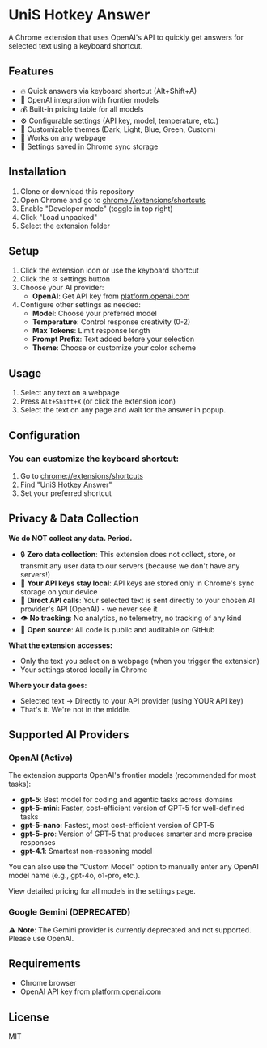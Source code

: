 # UniS Hotkey Answer

A Chrome extension that uses OpenAI's API to quickly get answers for selected text using a keyboard shortcut.

## Features

-   🔥 Quick answers via keyboard shortcut (Alt+Shift+A)
-   🤖 OpenAI integration with frontier models
-   💰 Built-in pricing table for all models
-   ⚙️ Configurable settings (API key, model, temperature, etc.)
-   🎨 Customizable themes (Dark, Light, Blue, Green, Custom)
-   🎯 Works on any webpage
-   💾 Settings saved in Chrome sync storage

## Installation

1. Clone or download this repository
2. Open Chrome and go to [chrome://extensions/shortcuts](chrome://extensions/shortcuts)
3. Enable "Developer mode" (toggle in top right)
4. Click "Load unpacked"
5. Select the extension folder

## Setup

1. Click the extension icon or use the keyboard shortcut
2. Click the ⚙️ settings button
3. Choose your AI provider:
    - **OpenAI**: Get API key from [platform.openai.com](https://platform.openai.com)
4. Configure other settings as needed:
    - **Model**: Choose your preferred model
    - **Temperature**: Control response creativity (0-2)
    - **Max Tokens**: Limit response length
    - **Prompt Prefix**: Text added before your selection
    - **Theme**: Choose or customize your color scheme

## Usage

1. Select any text on a webpage
2. Press `Alt+Shift+X` (or click the extension icon)
3. Select the text on any page and wait for the answer in popup.

## Configuration

### You can customize the keyboard shortcut:

1. Go to [chrome://extensions/shortcuts](chrome://extensions/shortcuts)
2. Find "UniS Hotkey Answer"
3. Set your preferred shortcut

## Privacy & Data Collection

**We do NOT collect any data. Period.**

-   🔒 **Zero data collection**: This extension does not collect, store, or transmit any user data to our servers (because we don't have any servers!)
-   🔑 **Your API keys stay local**: API keys are stored only in Chrome's sync storage on your device
-   🎯 **Direct API calls**: Your selected text is sent directly to your chosen AI provider's API (OpenAI) - we never see it
-   👁️ **No tracking**: No analytics, no telemetry, no tracking of any kind
-   📝 **Open source**: All code is public and auditable on GitHub

**What the extension accesses:**

-   Only the text you select on a webpage (when you trigger the extension)
-   Your settings stored locally in Chrome

**Where your data goes:**

-   Selected text → Directly to your API provider (using YOUR API key)
-   That's it. We're not in the middle.

## Supported AI Providers

### OpenAI (Active)

The extension supports OpenAI's frontier models (recommended for most tasks):

-   **gpt-5**: Best model for coding and agentic tasks across domains
-   **gpt-5-mini**: Faster, cost-efficient version of GPT-5 for well-defined tasks
-   **gpt-5-nano**: Fastest, most cost-efficient version of GPT-5
-   **gpt-5-pro**: Version of GPT-5 that produces smarter and more precise responses
-   **gpt-4.1**: Smartest non-reasoning model

You can also use the "Custom Model" option to manually enter any OpenAI model name (e.g., gpt-4o, o1-pro, etc.).

View detailed pricing for all models in the settings page.

### Google Gemini (DEPRECATED)

⚠️ **Note**: The Gemini provider is currently deprecated and not supported. Please use OpenAI.

## Requirements

-   Chrome browser
-   OpenAI API key from [platform.openai.com](https://platform.openai.com)

## License

MIT
